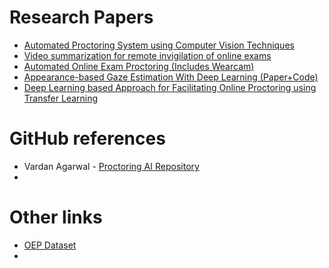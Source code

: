 # Research Papers
- [Automated Proctoring System using Computer Vision Techniques](https://ieeexplore.ieee.org/abstract/document/9526411)
- [Video summarization for remote invigilation of online exams](https://ieeexplore.ieee.org/abstract/document/7477704)
- [Automated Online Exam Proctoring (Includes Wearcam)](https://ieeexplore.ieee.org/abstract/document/7828141)
- [Appearance-based Gaze Estimation With Deep Learning (Paper+Code)](https://paperswithcode.com/paper/appearance-based-gaze-estimation-with-deep)
- [Deep Learning based Approach for Facilitating Online Proctoring using Transfer Learning](https://ieeexplore.ieee.org/abstract/document/9465530)

# GitHub references
- Vardan Agarwal - [Proctoring AI Repository](https://github.com/vardanagarwal/Proctoring-AI)
- 

# Other links
- [OEP Dataset](http://cvlab.cse.msu.edu/oep-dataset.html)
- 
